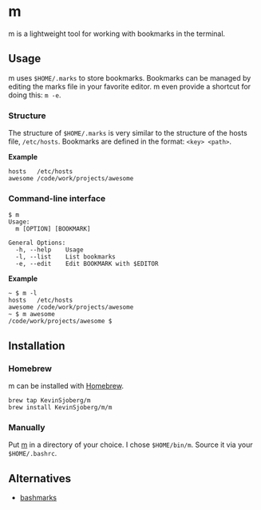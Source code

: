 # m
m is a lightweight tool for working with bookmarks in the terminal.

## Usage
m uses `$HOME/.marks` to store bookmarks. Bookmarks can be managed by editing
the marks file in your favorite editor. m even provide a shortcut for doing
this: `m -e`.

### Structure
The structure of `$HOME/.marks` is very similar to the structure of the hosts
file, `/etc/hosts`. Bookmarks are defined in the format: `<key> <path>`.

**Example**

    hosts   /etc/hosts
    awesome /code/work/projects/awesome

### Command-line interface

    $ m
    Usage:
      m [OPTION] [BOOKMARK]

    General Options:
      -h, --help    Usage
      -l, --list    List bookmarks
      -e, --edit    Edit BOOKMARK with $EDITOR

**Example**

    ~ $ m -l
    hosts   /etc/hosts
    awesome /code/work/projects/awesome
    ~ $ m awesome
    /code/work/projects/awesome $

## Installation

### Homebrew
m can be installed with [Homebrew](http://brew.sh/).

    brew tap KevinSjoberg/m
    brew install KevinSjoberg/m/m

### Manually
Put [m](https://raw.github.com/KevinSjoberg/m/master/m) in a directory of your
choice. I chose `$HOME/bin/m`. Source it via your `$HOME/.bashrc`.

## Alternatives

  * [bashmarks](https://github.com/huyng/bashmarks)
